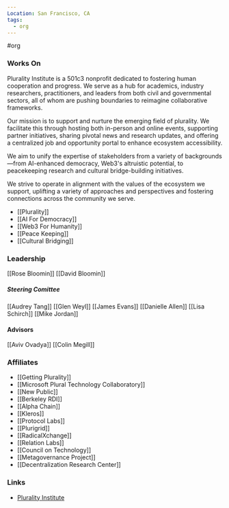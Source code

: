 ```yaml
---
Location: San Francisco, CA
tags:
  - org
---
```

#org

### Works On

Plurality Institute is a 501c3 nonprofit dedicated to fostering human cooperation and progress. We serve as a hub for academics, industry researchers, practitioners, and leaders from both civil and governmental sectors, all of whom are pushing boundaries to reimagine collaborative frameworks.

Our mission is to support and nurture the emerging field of plurality. We facilitate this through hosting both in-person and online events, supporting partner initiatives, sharing pivotal news and research updates, and offering a centralized job and opportunity portal to enhance ecosystem accessibility.

We aim to unify the expertise of stakeholders from a variety of backgrounds—from AI-enhanced democracy, Web3's altruistic potential, to peacekeeping research and cultural bridge-building initiatives.

We strive to operate in alignment with the values of the ecosystem we support, uplifting a variety of approaches and perspectives and fostering connections across the community we serve.

- [[Plurality]]
- [[AI For Democracy]]
- [[Web3 For Humanity]]
- [[Peace Keeping]]
- [[Cultural Bridging]]

### Leadership

[[Rose Bloomin]]
[[David Bloomin]]

##### Steering Comittee
[[Audrey Tang]]
[[Glen Weyl]]
[[James Evans]]
[[Danielle Allen]]
[[Lisa Schirch]]
[[Mike Jordan]]

#### Advisors

[[Aviv Ovadya]]
[[Colin Megill]]

### Affiliates

- [[Getting Plurality]]
- [[Microsoft Plural Technology Collaboratory]]
- [[New Public]]
- [[Berkeley RDI]]
- [[Alpha Chain]]
- [[Kleros]]
- [[Protocol Labs]]
- [[Plurigrid]]
- [[RadicalXchange]]
- [[Relation Labs]]
- [[Council on Technology]]
- [[Metagovernance Project]]
- [[Decentralization Research Center]]

### Links

- [Plurality Institute](https://plurality.institute)